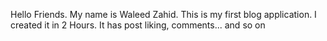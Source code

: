 Hello Friends.
My name is Waleed Zahid.
This is my first blog application.
I created it in 2 Hours.
It has post liking, comments... and so on